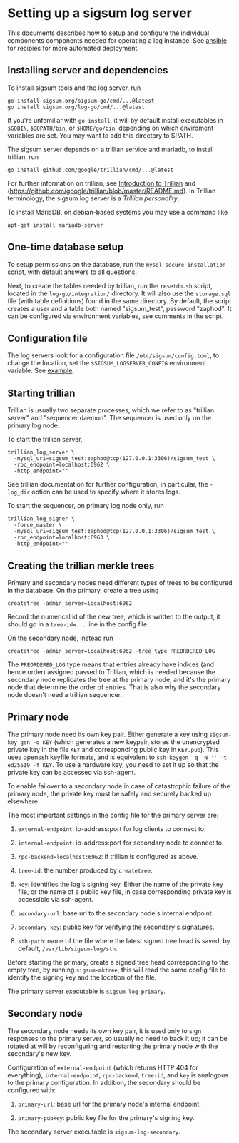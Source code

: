 # Setting up a sigsum log server

This documents describes how to setup and configure the individual
components components needed for operating a log instance. See
[ansible](https://git.glasklar.is/sigsum/admin/ansible) for recipies
for more automated deployment.

## Installing server and dependencies

To install sigsum tools and the log server, run

```
go install sigsum.org/sigsum-go/cmd/...@latest
go install sigsum.org/log-go/cmd/...@latest
```

If you're unfamiliar with `go install`, it will by default install
executables in `$GOBIN`, `$GOPATH/bin`, or `$HOME/go/bin`, depending
on which enviroment variables are set. You may want to add this
directory to $PATH.

The sigsum server depends on a trillian service and mariadb, to install
trillian, run

```
go install github.com/google/trillian/cmd/...@latest
```
For further information on trillian, see [Introduction to
Trillian](https://www.rgdd.se/post/observations-from-a-trillian-play-date/)
and (https://github.com/google/trillian/blob/master/README.md). In
Trillian terminology, the sigsum log server is a _Trillian
personality_.

To install MariaDB, on debian-based systems you may use a command like
```
apt-get install mariadb-server
```

## One-time database setup

To setup permissions on the database, run the
`mysql_secure_installation` script, with default answers to all
questions.

Next, to create the tables needed by trillian, run the `resetdb.sh`
script, located in the `log-go/integration/` directory. It will also
use the `storage.sql` file (with table definitions) found in the same
directory. By default, the script creates a user and a table both
named "sigsum_test", password "zaphod". It can be configured via
environment variables, see comments in the script.

## Configuration file

The log servers look for a configuration file
`/etc/sigsum/config.toml`, to change the location, set the
`$SIGSUM_LOGSERVER_CONFIG` environment variable. See
[example](./config.toml.example).

## Starting trillian

Trillian is usually two separate processes, which we refer to as
"trillian server" and "sequencer daemon". The sequencer is used only
on the primary log node.

To start the trillian server,
```
trillian_log_server \
  -mysql_uri=sigsum_test:zaphod@tcp(127.0.0.1:3306)/sigsum_test \
  -rpc_endpoint=localhost:6962 \
  -http_endpoint=""
```
See trillian documentation for further configuration, in particular,
the `-log_dir` option can be used to specify where it stores logs.

To start the sequencer, on primary log node only, run
```
trillian_log_signer \
  -force_master \
  -mysql_uri=sigsum_test:zaphod@tcp(127.0.0.1:3306)/sigsum_test \
  -rpc_endpoint=localhost:6963 \
  -http_endpoint=""
```

## Creating the trillian merkle trees

Primary and secondary nodes need different types of trees to be
configured in the database. On the primary, create a tree using
```
createtree -admin_server=localhost:6962
```
Record the numerical id of the new tree, which is written to the
output, it should go in a `tree-id=...` line in the config file.

On the secondary node, instead run
```
createtree -admin_server=localhost:6962 -tree_type PREORDERED_LOG
```
The `PREORDERED_LOG` type means that entries already have indices (and
hence order) assigned passed to Trillian, which is needed because
the secondary node replicates the tree at the primary node, and it's
the primary node that determine the order of entries. That is also why
the secondary node doesn't need a trillian sequencer.

## Primary node

The primary node need its own key pair. Either generate a key using
`sigsum-key gen -o KEY` (which generates a new keypair, stores the
unencrypted private key in the file `KEY` and corresponding public key
in `KEY.pub`). This uses openssh keyfile formats, and is equivalent to
`ssh-keygen -q -N '' -t ed25519 -f KEY`. To use a hardware key, you
need to set it up so that the private key can be accessed via
ssh-agent.

To enable failover to a secondary node in case of catastrophic failure
of the primary node, the private key must be safely and securely
backed up elsewhere.

The most important settings in the config file for the primary server
are:

1. `external-endpoint`: ip-address:port for log clients to connect to.

2. `internal-endpoint`: ip-address:port for secondary node to connect
   to.

3. `rpc-backend=localhost:6962`: if trillian is configured as above.

4. `tree-id`: the number produced by `createtree`.

5. `key`: identifies the log's signing key. Either the name of the
   private key file, or the name of a public key file, in case
   corresponding private key is accessible via ssh-agent.

6. `secondary-url`: base url to the secondary node's internal
   endpoint.

7. `secondary-key`: public key for verifying the secondary's
   signatures.

8. `sth-path`: name of the file where the latest signed tree head is
   saved, by default, `/var/lib/sigsum-log/sth`.

Before starting the primary, create a signed tree head corresponding
to the empty tree, by running `sigsum-mktree`, this will read the same
config file to identify the signing key and the location of the file.

The primary server executable is `sigsum-log-primary`.

## Secondary node

The secondary node needs its own key pair, it is used only to sign
responses to the primary server, so usually no need to back it up; it
can be rotated at will by reconfiguring and restarting the primary
node with the secondary's new key.

Configuration of `external-endpoint` (which returns HTTP 404 for
everything), `internal-endpoint`, `rpc-backend`, `tree-id`, and `key`
is analogous to the primary configuration. In addition, the secondary
should be configured with:

1. `primary-url`: base url for the primary node's internal endpoint.

2. `primary-pubkey`: public key file for the primary's signing key.

The secondary server executable is `sigsum-log-secondary`.
